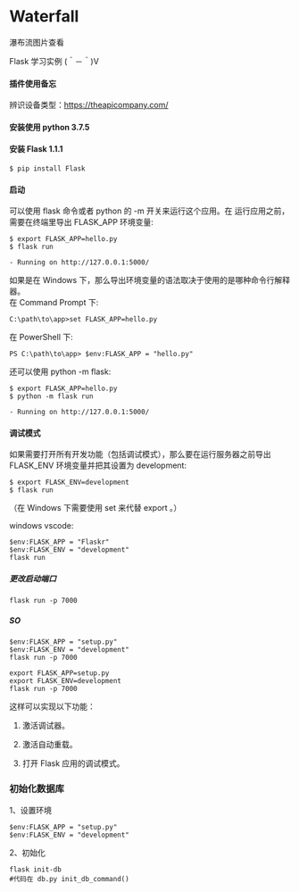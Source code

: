 # Waterfall
瀑布流图片查看

Flask 学习实例 (＾－＾)V

#### 插件使用备忘

辨识设备类型：https://theapicompany.com/

#### 安装使用 python 3.7.5

#### 安装 Flask 1.1.1

    $ pip install Flask

#### 启动

可以使用 flask 命令或者 python 的 -m 开关来运行这个应用。在 运行应用之前，需要在终端里导出 FLASK_APP 环境变量:

    $ export FLASK_APP=hello.py
    $ flask run

    - Running on http://127.0.0.1:5000/

如果是在 Windows 下，那么导出环境变量的语法取决于使用的是哪种命令行解释器。  
在 Command Prompt 下:

    
    C:\path\to\app>set FLASK_APP=hello.py

在 PowerShell 下:

    PS C:\path\to\app> $env:FLASK_APP = "hello.py"

还可以使用 python -m flask:

    $ export FLASK_APP=hello.py
    $ python -m flask run

    - Running on http://127.0.0.1:5000/

#### 调试模式

如果需要打开所有开发功能（包括调试模式），那么要在运行服务器之前导出 FLASK_ENV 环境变量并把其设置为 development:

    $ export FLASK_ENV=development
    $ flask run

（在 Windows 下需要使用 set 来代替 export 。）

windows vscode:

    $env:FLASK_APP = "Flaskr"
    $env:FLASK_ENV = "development"
    flask run

##### 更改启动端口
    flask run -p 7000

##### SO
    $env:FLASK_APP = "setup.py"
    $env:FLASK_ENV = "development"
    flask run -p 7000

    export FLASK_APP=setup.py
    export FLASK_ENV=development
    flask run -p 7000
    
这样可以实现以下功能：

1. 激活调试器。

2. 激活自动重载。

3. 打开 Flask 应用的调试模式。

### 初始化数据库

1、设置环境

    $env:FLASK_APP = "setup.py"
    $env:FLASK_ENV = "development"

2、初始化

    flask init-db
    #代码在 db.py init_db_command()
    






